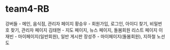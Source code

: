 # team4-RB

강버들 - 메인, 음식점, 관리자 페이지
황승우 - 회원가입, 로그인, 아이디 찾기, 비밀번호 찾기, 관리자 페이지
김태현 - 지도 페이지, 뉴스 페이지, 돌봄회원 리스트 페이지
이재빈 - 마이페이지(일반회원), 일반 게시판
장성주 - 마이페이지(돌봄회원), 지하철 노선도
